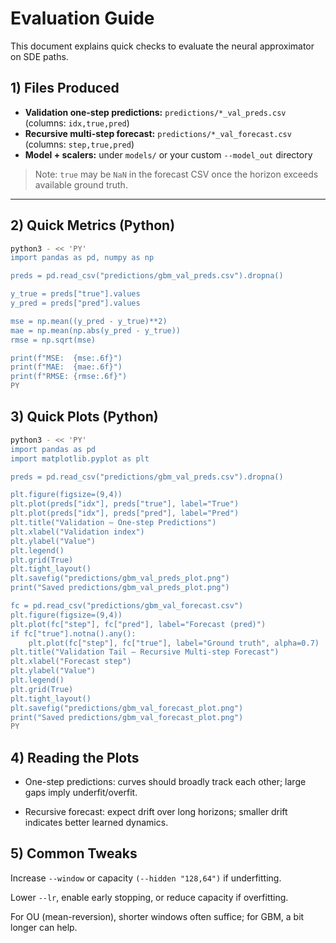 # Evaluation Guide

This document explains quick checks to evaluate the neural approximator on SDE paths.

## 1) Files Produced
- **Validation one-step predictions:** `predictions/*_val_preds.csv` (columns: `idx,true,pred`)
- **Recursive multi-step forecast:** `predictions/*_val_forecast.csv` (columns: `step,true,pred`)
- **Model + scalers:** under `models/` or your custom `--model_out` directory

> Note: `true` may be `NaN` in the forecast CSV once the horizon exceeds available ground truth.

---

## 2) Quick Metrics (Python)
```bash
python3 - << 'PY'
import pandas as pd, numpy as np

preds = pd.read_csv("predictions/gbm_val_preds.csv").dropna()

y_true = preds["true"].values
y_pred = preds["pred"].values

mse = np.mean((y_pred - y_true)**2)
mae = np.mean(np.abs(y_pred - y_true))
rmse = np.sqrt(mse)

print(f"MSE:  {mse:.6f}")
print(f"MAE:  {mae:.6f}")
print(f"RMSE: {rmse:.6f}")
PY
```

## 3) Quick Plots (Python)
```bash
python3 - << 'PY'
import pandas as pd
import matplotlib.pyplot as plt

preds = pd.read_csv("predictions/gbm_val_preds.csv").dropna()

plt.figure(figsize=(9,4))
plt.plot(preds["idx"], preds["true"], label="True")
plt.plot(preds["idx"], preds["pred"], label="Pred")
plt.title("Validation — One-step Predictions")
plt.xlabel("Validation index")
plt.ylabel("Value")
plt.legend()
plt.grid(True)
plt.tight_layout()
plt.savefig("predictions/gbm_val_preds_plot.png")
print("Saved predictions/gbm_val_preds_plot.png")

fc = pd.read_csv("predictions/gbm_val_forecast.csv")
plt.figure(figsize=(9,4))
plt.plot(fc["step"], fc["pred"], label="Forecast (pred)")
if fc["true"].notna().any():
    plt.plot(fc["step"], fc["true"], label="Ground truth", alpha=0.7)
plt.title("Validation Tail — Recursive Multi-step Forecast")
plt.xlabel("Forecast step")
plt.ylabel("Value")
plt.legend()
plt.grid(True)
plt.tight_layout()
plt.savefig("predictions/gbm_val_forecast_plot.png")
print("Saved predictions/gbm_val_forecast_plot.png")
PY
```

## 4) Reading the Plots
- One-step predictions: curves should broadly track each other; large gaps imply underfit/overfit.

- Recursive forecast: expect drift over long horizons; smaller drift indicates better learned dynamics.


## 5) Common Tweaks
Increase ```--window``` or capacity ```(--hidden "128,64")``` if underfitting.

Lower ```--lr```, enable early stopping, or reduce capacity if overfitting.

For OU (mean-reversion), shorter windows often suffice; for GBM, a bit longer can help.